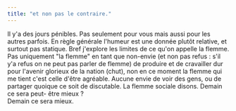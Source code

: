 ```yaml
---
title: "et non pas le contraire."
---
```


Il y'a des jours pénibles. Pas seulement pour vous mais aussi pour les autres
parfois. En règle générale l'humeur est une donnée plutôt relative, et surtout
pas statique. Bref j'explore les limites de ce qu'on appelle la flemme.  
Pas uniquement "la flemme" en tant que non-envie (et non pas refus : s'il y'a
refus on ne peut pas parler de flemme) de produire et de cravailler dur pour
l'avenir glorieux de la nation (chut), non en ce moment la flemme qui me tient
c'est celle d'être agréable. Aucune envie de voir des gens, ou de partager
quoique ce soit de discutable. La flemme sociale disons. Demain ce sera peut-
être mieux ?  
Demain ce sera mieux.

